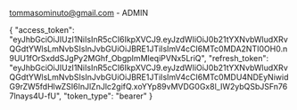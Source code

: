 tommasominuto@gmail.com - ADMIN

{
  "access_token": "eyJhbGciOiJIUzI1NiIsInR5cCI6IkpXVCJ9.eyJzdWIiOiJ0b21tYXNvbWludXRvQGdtYWlsLmNvbSIsInJvbGUiOiJBRE1JTiIsImV4cCI6MTc0MDA2NTI0OH0.n9UU1fOrSxddSJgPy2MGhf_ObgpImMleqiPVNx5LriQ",
  "refresh_token": "eyJhbGciOiJIUzI1NiIsInR5cCI6IkpXVCJ9.eyJzdWIiOiJ0b21tYXNvbWludXRvQGdtYWlsLmNvbSIsInJvbGUiOiJBRE1JTiIsImV4cCI6MTc0MDU4NDEyNiwidG9rZW5fdHlwZSI6InJlZnJlc2gifQ.xoYYp89vMVDG0Gx8l_IW2ybQSbJSFn767lnays4U-fU",
  "token_type": "bearer"
}